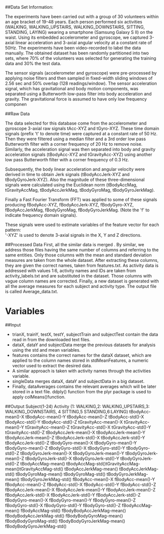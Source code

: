 
##Data Set Information:

The experiments have been carried out with a group of 30 volunteers within an age bracket of 19-48 years. Each person performed six activities (WALKING, WALKING_UPSTAIRS, WALKING_DOWNSTAIRS, SITTING, STANDING, LAYING) wearing a smartphone (Samsung Galaxy S II) on the waist. Using its embedded accelerometer and gyroscope, we captured 3-axial linear acceleration and 3-axial angular velocity at a constant rate of 50Hz. The experiments have been video-recorded to label the data manually. The obtained dataset has been randomly partitioned into two sets, where 70% of the volunteers was selected for generating the training data and 30% the test data. 

The sensor signals (accelerometer and gyroscope) were pre-processed by applying noise filters and then sampled in fixed-width sliding windows of 2.56 sec and 50% overlap (128 readings/window). The sensor acceleration signal, which has gravitational and body motion components, was separated using a Butterworth low-pass filter into body acceleration and gravity. The gravitational force is assumed to have only low frequency componen

##Raw Data 

The data selected for this database come from the accelerometer and gyroscope 3-axial raw signals tAcc-XYZ and tGyro-XYZ. These time domain signals (prefix 't' to denote time) were captured at a constant rate of 50 Hz. Then they were filtered using a median filter and a 3rd order low pass Butterworth filter with a corner frequency of 20 Hz to remove noise. Similarly, the acceleration signal was then separated into body and gravity acceleration signals (tBodyAcc-XYZ and tGravityAcc-XYZ) using another low pass Butterworth filter with a corner frequency of 0.3 Hz. 

Subsequently, the body linear acceleration and angular velocity were derived in time to obtain Jerk signals (tBodyAccJerk-XYZ and tBodyGyroJerk-XYZ). Also the magnitude of these three-dimensional signals were calculated using the Euclidean norm (tBodyAccMag, tGravityAccMag, tBodyAccJerkMag, tBodyGyroMag, tBodyGyroJerkMag). 

Finally a Fast Fourier Transform (FFT) was applied to some of these signals producing fBodyAcc-XYZ, fBodyAccJerk-XYZ, fBodyGyro-XYZ, fBodyAccJerkMag, fBodyGyroMag, fBodyGyroJerkMag. (Note the 'f' to indicate frequency domain signals). 

These signals were used to estimate variables of the feature vector for each pattern:  
'-XYZ' is used to denote 3-axial signals in the X, Y and Z directions.

##Processed Data
 First, all the similar data is merged . By similar, we address those files having the same number of columns and referring to the same entities.  Only those columns with the mean and standard deviation measures are taken from the whole dataset. After extracting these columns, they are given the correct names, taken from features.txt.  As activity data is addressed with values 1:6, activity names and IDs are taken from activity_labels.txt and are substituted in the dataset. Those columns with vague column names are corrected.  Finally, a new dataset is generated with all the average measures for each subject and activity type.  The output file is called Average_data.txt.

# Variables

##Input

* trianX, trainY, testX, testY, subjectTrain and subjectTest contain the data read in from the downloaded text files.
* dataX, dataY and subjectData merge the previous datasets for analysis using the std and mean variables.
* features contains the correct names for the dataX dataset, which are applied to the column names stored in stdMeanFeatures, a numeric vector used to extract the desired data.
* A similar approach is taken with activity names through the activities variable.
* singleData merges dataX, dataY and subjectData in a big dataset.
* Finally, dataAverages contains the relevant averages which will be later stored in a text file. ddply() function from the plyr package is used to apply colMeans()function.
 
##Output 
Subject(1-24) Activity (1:	WALKING,2:	WALKING_UPSTAIRS,3:	WALKING_DOWNSTAIRS, 4	SITTING,5	STANDING,6:LAYING)
tBodyAcc-mean()-X tBodyAcc-mean()-Y tBodyAcc-mean()-Z tBodyAcc-std()-X tBodyAcc-std()-Y tBodyAcc-std()-Z   tGravityAcc-mean()-X  tGravityAcc-mean()-Y tGravityAcc-mean()-Z tGravityAcc-std()-X  tGravityAcc-std()-Y tGravityAcc-std()-Z tBodyAccJerk-mean()-X tBodyAccJerk-mean()-Y tBodyAccJerk-mean()-Z tBodyAccJerk-std()-X tBodyAccJerk-std()-Y  tBodyAccJerk-std()-Z  tBodyGyro-mean()-X   tBodyGyro-mean()-Y  tBodyGyro-mean()-Z tBodyGyro-std()-X tBodyGyro-std()-Y tBodyGyro-std()-Z tBodyGyroJerk-mean()-X tBodyGyroJerk-mean()-Y tBodyGyroJerk-mean()-Z  tBodyGyroJerk-std()-X tBodyGyroJerk-std()-Y tBodyGyroJerk-std()-Z tBodyAccMag-mean() tBodyAccMag-std()tGravityAccMag-mean()tGravityAccMag-std()  tBodyAccJerkMag-mean() tBodyAccJerkMag-std()  tBodyGyroMag-mean()  tBodyGyroMag-std() tBodyGyroJerkMag-mean()   tBodyGyroJerkMag-std() fBodyAcc-mean()-X fBodyAcc-mean()-Y fBodyAcc-mean()-Z fBodyAcc-std()-X fBodyAcc-std()-Y  fBodyAcc-std()-Z  fBodyAccJerk-mean()-X  fBodyAccJerk-mean()-Y  fBodyAccJerk-mean()-Z fBodyAccJerk-std()-X  fBodyAccJerk-std()-Y fBodyAccJerk-std()-Z fBodyGyro-mean()-X fBodyGyro-mean()-Y fBodyGyro-mean()-Z fBodyGyro-std()-X  fBodyGyro-std()-Y fBodyGyro-std()-Z fBodyAccMag-mean() fBodyAccMag-std() fBodyBodyAccJerkMag-mean() fBodyBodyAccJerkMag-std() fBodyBodyGyroMag-mean() fBodyBodyGyroMag-std() fBodyBodyGyroJerkMag-mean() fBodyBodyGyroJerkMag-std() 

